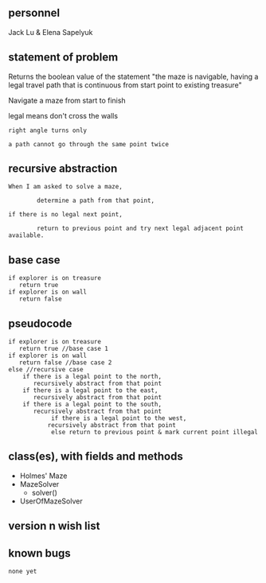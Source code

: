 ## personnel
Jack Lu & Elena Sapelyuk

## statement of problem

  Returns the boolean value of the statement "the maze is navigable, having a legal travel path
  that is continuous from start point to existing treasure"

  Navigate a maze from start to finish

  legal means
	don't cross the walls

	right angle turns only

	a path cannot go through the same point twice


## recursive abstraction

  	When I am asked to solve a maze,
  
            determine a path from that point,

	if there is no legal next point,

            return to previous point and try next legal adjacent point available.


## base case
	if explorer is on treasure
	   return true
	if explorer is on wall
	   return false


## pseudocode

	if explorer is on treasure
	   return true //base case 1
	if explorer is on wall
	   return false //base case 2
	else //recursive case
		if there is a legal point to the north,
		   recursively abstract from that point
 		if there is a legal point to the east,
	 	   recursively abstract from that point
 		if there is a legal point to the south,
	  	   recursively abstract from that point
               	if there is a legal point to the west,
	           recursively abstract from that point
             	else return to previous point & mark current point illegal

## class(es), with fields and methods
- Holmes' Maze
- MazeSolver
	- solver()
- UserOfMazeSolver


## version n wish list

## known bugs
	none yet

